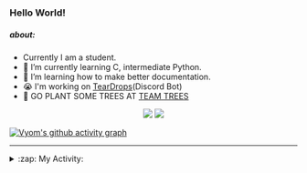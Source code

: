 ### Hello World!

##### about:
- Currently I am a student.
- 🌱 I’m currently learning C, intermediate Python.
- 🌱 I’m learning how to make better documentation.
- 😭 I'm working on [TearDrops](https://github.com/Vyvy-vi/TearDrops)(Discord Bot)
- 🌱 GO PLANT SOME TREES AT [TEAM TREES](https://teamtrees.org/)

<p align="center">
  <a href="https://twitter.com/Vyvy_viM"><img target="_blank" src="https://img.shields.io/badge/twitter%20@Vyvy_viM-0D95E8?style=for-the-badge&logo=twitter&logoColor=white"/></a> 
  <a href="https://vyvy-vi.github.io/portfolio"><img target="_blank" src="https://img.shields.io/badge/-I%27m_craving_for_open_source-green?style=for-the-badge&logo=github&logoColor=black"/></a> 
</p>

[![Vyom's github activity graph](https://activity-graph.herokuapp.com/graph?username=Vyvy-vi)](https://github.com/ashutosh00710/github-readme-activity-graph)

---
<details>
  <summary>:zap: My Activity:</summary>
  
<!--START_SECTION:waka-->
**I'm a Night 🦉** 

```text
🌞 Morning    35 commits     █░░░░░░░░░░░░░░░░░░░░░░░░   5.23% 
🌆 Daytime    217 commits    ████████░░░░░░░░░░░░░░░░░   32.44% 
🌃 Evening    243 commits    █████████░░░░░░░░░░░░░░░░   36.32% 
🌙 Night      174 commits    ██████░░░░░░░░░░░░░░░░░░░   26.01%

```
📅 **I'm Most Productive on Thursday** 

```text
Monday       92 commits     ███░░░░░░░░░░░░░░░░░░░░░░   13.75% 
Tuesday      84 commits     ███░░░░░░░░░░░░░░░░░░░░░░   12.56% 
Wednesday    126 commits    ████░░░░░░░░░░░░░░░░░░░░░   18.83% 
Thursday     140 commits    █████░░░░░░░░░░░░░░░░░░░░   20.93% 
Friday       40 commits     █░░░░░░░░░░░░░░░░░░░░░░░░   5.98% 
Saturday     84 commits     ███░░░░░░░░░░░░░░░░░░░░░░   12.56% 
Sunday       103 commits    ███░░░░░░░░░░░░░░░░░░░░░░   15.4%

```


📊 **This Week I Spent My Time On** 

```text
🔥 Editors: 
Vim                      9 hrs 47 mins       █████████████████████████   100.0%

🐱‍💻 Projects: 
blog                     3 hrs 6 mins        ████████░░░░░░░░░░░░░░░░░   31.78% 
Unknown Project          2 hrs 4 mins        █████░░░░░░░░░░░░░░░░░░░░   21.13% 
TEC-Discord-Automation   2 hrs 1 min         █████░░░░░░░░░░░░░░░░░░░░   20.7% 
TheGame                  1 hr 24 mins        ███░░░░░░░░░░░░░░░░░░░░░░   14.47% 
TEC-Discord-Oauth2       40 mins             █░░░░░░░░░░░░░░░░░░░░░░░░   6.95%

```


<!--END_SECTION:waka-->
</details>
